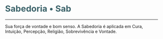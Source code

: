 # <span style="color:rgb(59, 98, 105)">Sabedoria • Sab</span>
----
Sua força de vontade e bom senso. A Sabedoria é aplicada em Cura, Intuição, Percepção, Religião, Sobrevivência e Vontade.